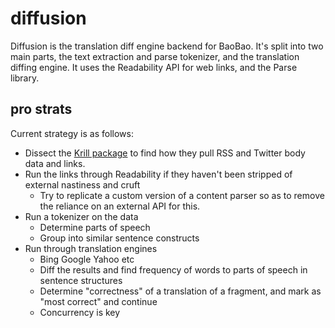 # diffusion
Diffusion is the translation diff engine backend for BaoBao. It's split into two
main parts, the text extraction and parse tokenizer, and the translation diffing
engine. It uses the Readability API for web links, and the Parse library.

## pro strats
Current strategy is as follows:
- Dissect the [Krill package](https://github.com/p-e-w/krill.git) to find how
  they pull RSS and Twitter body data and links.
- Run the links through Readability if they haven't been stripped of external
  nastiness and cruft
    - Try to replicate a custom version of a content parser so as to remove the
      reliance on an external API for this.
- Run a tokenizer on the data
    - Determine parts of speech
    - Group into similar sentence constructs
- Run through translation engines
    - Bing Google Yahoo etc
    - Diff the results and find frequency of words to parts of speech in
      sentence structures
    - Determine "correctness" of a translation of a fragment, and mark as "most
      correct" and continue
    - Concurrency is key
 
